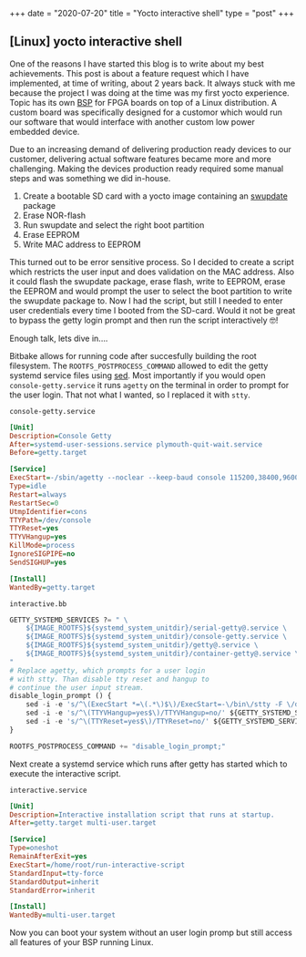 +++
date = "2020-07-20"
title = "Yocto interactive shell"
type = "post"
+++

## [Linux] yocto interactive shell

One of the reasons I have started this blog is to write about my best achievements. This post is about a feature request which I have implemented, at time of writing, about 2 years back. It always stuck with me because the project I was doing at the time was my first yocto experience. Topic has its own [BSP](https://github.com/topic-embedded-products/topic-platform) for FPGA boards on top of a Linux distribution. A custom board was specifically designed for a customor which would run our software that would interface with another custom low power embedded device.

Due to an increasing demand of delivering production ready devices to our customer, delivering actual software features became more and more challenging. Making the devices production ready required some manual steps and was something we did in-house.

1. Create a bootable SD card with a yocto image containing an [swupdate](https://github.com/sbabic/swupdate) package
2. Erase NOR-flash
3. Run swupdate and select the right boot partition 
4. Erase EEPROM
5. Write MAC address to EEPROM

This turned out to be error sensitive process. So I decided to create a script which restricts the user input and does validation on the MAC address. Also it could flash the swupdate package, erase flash, write to EEPROM, erase the EEPROM and would prompt the user to select the boot partition to write the swupdate package to. Now I had the script, but still I needed to enter user credentials every time I booted from the SD-card. Would it not be great to bypass the getty login prompt and then run the script interactively 🤓!

Enough talk, lets dive in....

Bitbake allows for running code after succesfully building the root filesystem. The `ROOTFS_POSTPROCESS_COMMAND` allowed to edit the getty systemd service files using [sed](https://www.gnu.org/software/sed/manual/sed.html). Most importantly if you would open `console-getty.service` it runs `agetty` on the terminal in order to prompt for the user login. That not what I wanted, so I replaced it with `stty`.

`console-getty.service`

```ini
[Unit]
Description=Console Getty
After=systemd-user-sessions.service plymouth-quit-wait.service
Before=getty.target

[Service]
ExecStart=-/sbin/agetty --noclear --keep-baud console 115200,38400,9600 $TERM
Type=idle
Restart=always
RestartSec=0
UtmpIdentifier=cons
TTYPath=/dev/console
TTYReset=yes
TTYVHangup=yes
KillMode=process
IgnoreSIGPIPE=no
SendSIGHUP=yes

[Install]
WantedBy=getty.target
```



`interactive.bb`

```py
GETTY_SYSTEMD_SERVICES ?= " \
    ${IMAGE_ROOTFS}${systemd_system_unitdir}/serial-getty@.service \
    ${IMAGE_ROOTFS}${systemd_system_unitdir}/console-getty.service \
    ${IMAGE_ROOTFS}${systemd_system_unitdir}/getty@.service \
    ${IMAGE_ROOTFS}${systemd_system_unitdir}/container-getty@.service \
"
# Replace agetty, which prompts for a user login
# with stty. Than disable tty reset and hangup to
# continue the user input stream.
disable_login_prompt () {
    sed -i -e 's/^\(ExecStart *=\(.*\)$\)/ExecStart=-\/bin\/stty -F \/dev\/ttyPS0 115200 cs8 sane /' ${GETTY_SYSTEMD_SERVICES}
    sed -i -e 's/^\(TTYVHangup=yes$\)/TTYVHangup=no/' ${GETTY_SYSTEMD_SERVICES}
    sed -i -e 's/^\(TTYReset=yes$\)/TTYReset=no/' ${GETTY_SYSTEMD_SERVICES}
}

ROOTFS_POSTPROCESS_COMMAND += "disable_login_prompt;"
```



Next create a systemd service which runs after getty has started which to execute the interactive script.

`interactive.service`

```ini
[Unit]
Description=Interactive installation script that runs at startup.
After=getty.target multi-user.target

[Service]
Type=oneshot
RemainAfterExit=yes
ExecStart=/home/root/run-interactive-script
StandardInput=tty-force
StandardOutput=inherit
StandardError=inherit

[Install]
WantedBy=multi-user.target
```

Now you can boot your system without an user login promp but still access all features of your BSP running Linux.